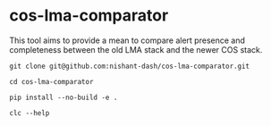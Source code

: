 # cos-lma-comparator
This tool aims to provide a mean to compare alert presence and completeness between the old LMA stack and the newer COS stack.

```
git clone git@github.com:nishant-dash/cos-lma-comparator.git

cd cos-lma-comparator

pip install --no-build -e .

clc --help
```
